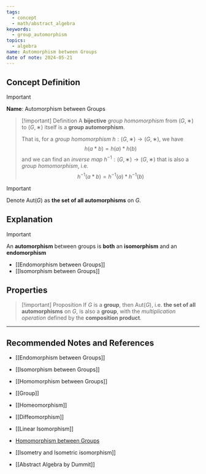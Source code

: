```yaml
---
tags:
  - concept
  - math/abstract_algebra
keywords:
  - group_automorphism
topics:
  - algebra
name: Automorphism between Groups
date of note: 2024-05-21
---
```


## Concept Definition

>[!important]
>**Name**: Automorphism between Groups

>[!important] Definition
>A **bijective** *group homomorphism* from $(G,∗)$ to $(G,∗)$ itself is a **group automorphism**.
>
>That is, for a *group homomorphism* $h: (G,∗) \to (G,∗)$,  we have 
>$$
>h(a * b) = h(a) * h(b)
>$$
>and we can find an *inverse map* $h^{-1}: (G,∗) \to (G,∗)$ that is also a *group homomorphism*, i.e.
>$$
>h^{-1}(a * b) = h^{-1}(a) * h^{-1}(b)
>$$

>[!important]
>Denote $\text{Aut}(G)$ as **the set of all automorphisms** on $G$.


## Explanation

>[!important]
>An **automorphism** between groups is **both** an **isomorphism** and an **endomorphism** 

- [[Endomorphism between Groups]]
- [[Isomorphism between Groups]]

## Properties

>[!important] Proposition
>If $G$ is a **group**, then $\text{Aut}(G)$, i.e. **the set of all automorphisms** on $G$, is also a **group**, with the *multiplication operation* defined by the **composition product**.



-----------
##  Recommended Notes and References

- [[Endomorphism between Groups]]
- [[Isomorphism between Groups]]

- [[Homomorphism between Groups]]
- [[Group]]

- [[Homeomorphism]]
- [[Diffeomorphism]]
- [[Linear Isomorphism]]
- [Homomorphism between Groups](app://obsidian.md/Homomorphism%20between%20Groups)
- [[Isometry and Isometric isomorphism]]


- [[Abstract Algebra by Dummit]]